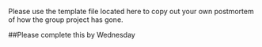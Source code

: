 Please use the template file located here to copy out your own postmortem of how the group project has gone.  

##Please complete this by Wednesday
